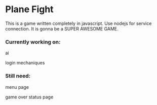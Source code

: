 # Plane Fight
This is a game written completely in javascript.
Use nodejs for service connection.
It is gonna be a SUPER AWESOME GAME.

### Currently working on:
ai

login mechaniques

### Still need:
menu page

game over status page
